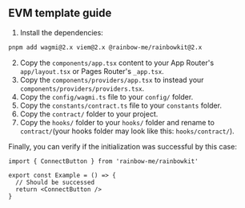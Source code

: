 ## EVM template guide

1. Install the dependencies:

```bash
pnpm add wagmi@2.x viem@2.x @rainbow-me/rainbowkit@2.x
```

2. Copy the `components/app.tsx` content to your App Router's `app/layout.tsx` or Pages Router's `_app.tsx`.
3. Copy the `components/providers/app.tsx` to instead your `components/providers/providers.tsx`.
4. Copy the `config/wagmi.ts` file to your `config/` folder.
5. Copy the `constants/contract.ts` file to your `constants` folder.
6. Copy the `contract/` folder to your project.
7. Copy the `hooks/` folder to your `hooks/` folder and rename to `contract/`(your hooks folder may look like this: `hooks/contract/`).

Finally, you can verify if the initialization was successful by this case:

```tsx
import { ConnectButton } from 'rainbow-me/rainbowkit'

export const Example = () => {
  // Should be successed
  return <ConnectButton />
}
```
